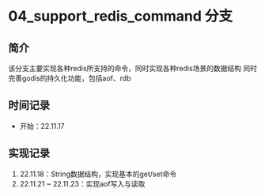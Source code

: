 # 04_support_redis_command 分支
## 简介
该分支主要实现各种redis所支持的命令，同时实现各种redis场景的数据结构
同时完善godis的持久化功能，包括aof、rdb

## 时间记录
- 开始：22.11.17

## 实现记录
1. 22.11.18：String数据结构，实现基本的get/set命令
2. 22.11.21 ~ 22.11.23：实现aof写入与读取
